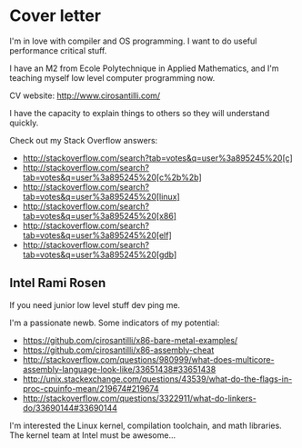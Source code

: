# Cover letter

I'm in love with compiler and OS programming. I want to do useful performance critical stuff.

I have an M2 from Ecole Polytechnique in Applied Mathematics, and I'm teaching myself low level computer programming now.

CV website: http://www.cirosantilli.com/

I have the capacity to explain things to others so they will understand quickly.

Check out my Stack Overflow answers:

- http://stackoverflow.com/search?tab=votes&q=user%3a895245%20[c]
- http://stackoverflow.com/search?tab=votes&q=user%3a895245%20[c%2b%2b]
- http://stackoverflow.com/search?tab=votes&q=user%3a895245%20[linux]
- http://stackoverflow.com/search?tab=votes&q=user%3a895245%20[x86]
- http://stackoverflow.com/search?tab=votes&q=user%3a895245%20[elf]
- http://stackoverflow.com/search?tab=votes&q=user%3a895245%20[gdb]

## Intel Rami Rosen

If you need junior low level stuff dev ping me.

I'm a passionate newb. Some indicators of my potential:

- https://github.com/cirosantilli/x86-bare-metal-examples/
- https://github.com/cirosantilli/x86-assembly-cheat
- http://stackoverflow.com/questions/980999/what-does-multicore-assembly-language-look-like/33651438#33651438
- http://unix.stackexchange.com/questions/43539/what-do-the-flags-in-proc-cpuinfo-mean/219674#219674
- http://stackoverflow.com/questions/3322911/what-do-linkers-do/33690144#33690144

I'm interested the Linux kernel, compilation toolchain, and math libraries. The kernel team at Intel must be awesome...
